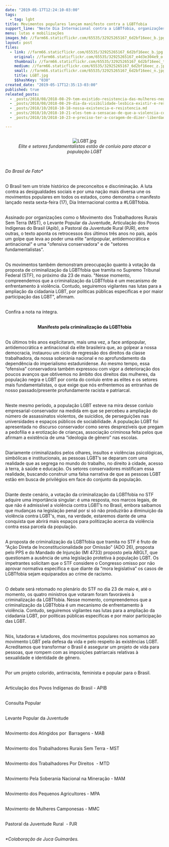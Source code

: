 ```yaml
---
date: "2019-05-17T12:24:10-03:00"
tags:
  - tag: lgbt
title: Movimentos populares lançam manifesto contra a LGBTfobia
support_line: "Neste Dia Internacional contra a LGBTfobia, organizações rurais e urbanas denunciam crimes de ódio e clamam pela vida"
menu: lutas e mobilizações
images_hd: //farm66.staticflickr.com/65535/32925265167_6d2bf16eec_b.jpg
layout: post
files:
  - link: //farm66.staticflickr.com/65535/32925265167_6d2bf16eec_b.jpg
    original: //farm66.staticflickr.com/65535/32925265167_e4d3e304e9_o.jpg
    thumbnail: //farm66.staticflickr.com/65535/32925265167_6d2bf16eec_t.jpg
    medium: //farm66.staticflickr.com/65535/32925265167_6d2bf16eec_z.jpg
    small: //farm66.staticflickr.com/65535/32925265167_6d2bf16eec_n.jpg
    title: LGBT.jpg
    $$hashKey: "030"
created_date: "2019-05-17T12:35:13-03:00"
published: true
releated_posts:
  - _posts/2018/08/2018-08-29-tem-existido-resistencia-das-mulheres-negras-lesbicas-das-quebradas-diz-ativista.md
  - _posts/2018/08/2018-08-29-dia-da-visibilidade-lesbica-existir-e-resistir-pelo-direito-de-amar.md
  - _posts/2018/10/2018-10-18-nossa-existencia-e-resistencia.md
  - _posts/2018/10/2018-10-21-eles-tem-a-sensacao-de-que-a-violencia-contra-nossos-corpos-e-algo-legitimado-diz-presidenta-da-abglt.md
  - _posts/2018/10/2018-10-23-e-preciso-ter-a-coragem-de-dizer-liberdade.md

---
```

<div style="text-align:center">
<figure class="image" style="display:inline-block"><img alt="LGBT.jpg" src="//farm66.staticflickr.com/65535/32925265167_6d2bf16eec_b.jpg" />
<figcaption><em>Elite e setores fundamentalistas est&atilde;o de conluio para atacar a popula&ccedil;&atilde;o LGBT </em></figcaption>
</figure>
</div>

<p><br />
<em>Do Brasil de Fato*</em><br />
&nbsp;</p>

<p>O Brasil tem um triste hist&oacute;rico de preconceitos e discrimina&ccedil;&atilde;o. A luta contra as desigualdades sociais e por uma na&ccedil;&atilde;o mais diversa une os movimentos populares em todos os estados, como demonstra o manifesto lan&ccedil;ado nesta sexta-feira (17), Dia Internacional contra a #LGBTfobia.<br />
&nbsp;</p>

<p>Assinado por organiza&ccedil;&otilde;es como o Movimento dos Trabalhadores Rurais Sem Terra (MST), o Levante Popular da Juventude, Articula&ccedil;&atilde;o dos Povos Ind&iacute;genas do Brasil (Apib), a Pastoral da Juventude Rural (PJR), entre outras, o texto aponta os retrocessos dos &uacute;ltimos tr&ecirc;s anos no pa&iacute;s, ap&oacute;s um golpe que leva ao poder uma elite &quot;antipopular, antidemocr&aacute;tica e antinacional&quot; e uma &quot;ofensiva conservadora&quot; e de &quot;setores fundamentalistas&quot;.<br />
&nbsp;</p>

<p>Os movimentos tamb&eacute;m demonstram preocupa&ccedil;&atilde;o quanto &agrave; vota&ccedil;&atilde;o da proposta de criminaliza&ccedil;&atilde;o da LGBTfobia que tramita no Supremo Tribunal Federal (STF), no pr&oacute;ximo dia 23 de maio. &quot;Nesse momento, compreendemos que a criminaliza&ccedil;&atilde;o da LGBTfobia &eacute; um mecanismo de enfrentamento &agrave; viol&ecirc;ncia. Contudo, seguiremos vigilantes nas lutas para a amplia&ccedil;&atilde;o da cidadania LGBT, por pol&iacute;ticas p&uacute;blicas espec&iacute;ficas e por maior participa&ccedil;&atilde;o das LGBT&quot;, afirmam.<br />
&nbsp;</p>

<p>Confira a nota na &iacute;ntegra.<br />
&nbsp;</p>

<p style="text-align: center;"><strong>Manifesto pela criminaliza&ccedil;&atilde;o da LGBTfobia</strong><br />
&nbsp;</p>

<p>Os &uacute;ltimos tr&ecirc;s anos explicitaram, mais uma vez, a face antipopular, antidemocr&aacute;tica e antinacional da elite brasileira que, ao golpear a nossa democracia, instaurou um ciclo de regress&atilde;o dos direitos da classe trabalhadora, da nossa soberania nacional e no aprofundamento da depend&ecirc;ncia do imperialismo estadunidense. Ao mesmo tempo, essa &ldquo;ofensiva&rdquo; conservadora tamb&eacute;m expressou com vigor a deteriora&ccedil;&atilde;o dos poucos avan&ccedil;os que obtivemos no &acirc;mbito dos direitos das mulheres, da popula&ccedil;&atilde;o negra e LGBT por conta do conluio entre as elites e os setores mais fundamentalistas, o que exige que n&oacute;s enfrentemos as entranhas de nosso passado/presente profundamente racista e patriarcal.<br />
&nbsp;</p>

<p>Neste mesmo per&iacute;odo, a popula&ccedil;&atilde;o LGBT esteve na mira desse conluio empresarial-conservador na medida em que se percebeu a amplia&ccedil;&atilde;o do n&uacute;mero de assassinatos violentos, de suic&iacute;dios, de persegui&ccedil;&otilde;es nas universidades e espa&ccedil;os p&uacute;blicos de sociabilidade. A popula&ccedil;&atilde;o LGBT foi apresentada no discurso conservador como seres desprez&iacute;veis que pregam a pedofilia e a erotiza&ccedil;&atilde;o de crian&ccedil;as, associa&ccedil;&atilde;o criminosa feita pelos que afirmam a exist&ecirc;ncia de uma &ldquo;ideologia de g&ecirc;nero&rdquo; nas escolas.<br />
&nbsp;</p>

<p>Diariamente criminalizados pelos olhares, insultos e viol&ecirc;ncias psicol&oacute;gicas, simb&oacute;licas e institucionais, as pessoas LGBT&rsquo;s se deparam com uma realidade que as segrega no mundo do trabalho, no direito &agrave; cidade, acesso &agrave; terra, &agrave; sa&uacute;de e educa&ccedil;&atilde;o. Os setores conservadores mistificam essa realidade, buscando construir uma falsa narrativa de que as pessoas LGBT est&atilde;o em busca de privil&eacute;gios em face do conjunto da popula&ccedil;&atilde;o.<br />
&nbsp;</p>

<p>Diante deste cen&aacute;rio, a vota&ccedil;&atilde;o da criminaliza&ccedil;&atilde;o da LGBTfobia no STF adquire uma import&acirc;ncia singular: &eacute; uma resposta, nos marcos legais, de que n&atilde;o &eacute; admiss&iacute;vel a viol&ecirc;ncia contra LGBT&rsquo;s no Brasil, embora saibamos que mudan&ccedil;as na legisla&ccedil;&atilde;o penal por si s&oacute; n&atilde;o produzir&atilde;o a diminui&ccedil;&atilde;o da viol&ecirc;ncia contra LGBT&#39;s, mas, na verdade, estaremos diante de uma conquista que abrir&aacute; mais espa&ccedil;os para politiza&ccedil;&atilde;o acerca da viol&ecirc;ncia contra essa parcela da popula&ccedil;&atilde;o.<br />
&nbsp;</p>

<p>A proposta de criminaliza&ccedil;&atilde;o da LGBTfobia que tramita no STF &eacute; fruto de &ldquo;A&ccedil;&atilde;o Direta de Inconstitucionalidade por Omiss&atilde;o&rdquo; (ADO 26), proposta pelo PPS e do Mandado de Injun&ccedil;&atilde;o (MI 4733) proposto pela ABGLT, que questionam a aus&ecirc;ncia de uma legisla&ccedil;&atilde;o protetiva &agrave; popula&ccedil;&atilde;o LGBT. Os impetrantes solicitam que o STF considere o Congresso omisso por n&atilde;o aprovar normativa espec&iacute;fica e que diante da &ldquo;mora legislativa&rdquo; os casos de LGBTfobia sejam equiparados ao crime de racismo.<br />
&nbsp;</p>

<p>O debate ser&aacute; retomado no plen&aacute;rio do STF no dia 23 de maio e, at&eacute; o momento, os quatro ministros que votaram foram favor&aacute;veis &agrave; criminaliza&ccedil;&atilde;o da LGBTfobia. Nesse momento, compreendemos que a criminaliza&ccedil;&atilde;o da LGBTfobia &eacute; um mecanismo de enfrentamento &agrave; viol&ecirc;ncia. Contudo, seguiremos vigilantes nas lutas para a amplia&ccedil;&atilde;o da cidadania LGBT, por pol&iacute;ticas p&uacute;blicas espec&iacute;ficas e por maior participa&ccedil;&atilde;o das LGBT.<br />
&nbsp;</p>

<p>N&oacute;s, lutadoras e lutadores, dos movimentos populares nos somamos ao movimento LGBT pela defesa da vida e pelo respeito &agrave;s exist&ecirc;ncias LGBT. Acreditamos que transformar o Brasil &eacute; assegurar um projeto de vida para pessoas, que rompem com as imposi&ccedil;&otilde;es patriarcais relativas &agrave; sexualidade e identidade de g&ecirc;nero.<br />
&nbsp;</p>

<p>Por um projeto colorido, antirracista, feminista e popular para o Brasil.<br />
&nbsp;</p>

<p>Articula&ccedil;&atilde;o dos Povos Ind&iacute;genas do Brasil - APIB<br />
&nbsp;</p>

<p>Consulta Popular<br />
&nbsp;</p>

<p>Levante Popular da Juventude<br />
&nbsp;</p>

<p>Movimento dos Atingidos por&nbsp; Barragens - MAB<br />
&nbsp;</p>

<p>Movimento dos Trabalhadores Rurais Sem Terra - MST<br />
&nbsp;</p>

<p>Movimento dos Trabalhadores Por Direitos&nbsp; - MTD<br />
&nbsp;</p>

<p>Movimento Pela Soberania Nacional na Minera&ccedil;&atilde;o - MAM<br />
&nbsp;</p>

<p>Movimento dos Pequenos Agricultores - MPA<br />
&nbsp;</p>

<p>Movimento de Mulheres Camponesas - MMC<br />
&nbsp;</p>

<p>Pastoral da Juventude Rural&nbsp; - PJR<br />
&nbsp;</p>

<p><em>*Colabora&ccedil;&atilde;o de Juca Guimar&atilde;es.</em><br />
<br />
&nbsp;</p>
